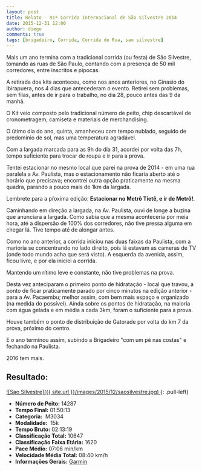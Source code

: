 ```yaml
---
layout: post
title: Relato - 91ª Corrida Internacional de São Silvestre 2014
date: 2015-12-31 12:00
author: diego
comments: true
tags: [brigadeiro, Corrida, Corrida de Rua, sao silvestre]
---
```


Mais um ano termina com a tradicional corrida (ou festa) de São Silvestre, tomando as ruas de São Paulo, contando com a presença de 50 mil corredores, entre inscritos e pipocas.

A retirada dos kits aconteceu, como nos anos anteriores, no Ginasio do Ibirapuera, nos 4 dias que antecederam o evento. Retirei sem problemas, sem filas, antes de ir para o trabalho, no dia 28, pouco antes das 9 da manhã.

O Kit veio composto pelo tradicional número de peito, chip descartável de cronometragem, camiseta e materiais de merchandising.

O útimo dia do ano, quinta, amanheceu com tempo nublado, seguido de predominio de sol, mas uma temperatura agradável.

Com a largada marcada para as 9h do dia 31, acordei por volta das 7h, tempo suficiente para trocar de roupa e ir para a prova.

Tentei estacionar no mesmo local que parei na prova de 2014 - em uma rua paralela a Av. Paulista, mas o estacionamento não ficaria aberto até o horário que precisava; encontrei outra opção praticamente na mesma quadra, parando a pouco mais de 1km da largada.

Lembrete para a pŕoxima edição: **Estacionar no Metrô Tietê, e ir de Metrô!**.

Caminhando em direção a largada, na Av. Paulista, ouvi de longe a buzina que anunciara a largada. Como sabia que a mesma aconteceria por meia hora, até a dispersão de 100% dos corredores, não tive pressa alguma em chegar lá. Tive tempo até de alongar antes.

Como no ano anterior, a corrida iniciou nas duas faixas da Paulista, com a marioria se concentrando no lado direito, pois lá estavam as cameras de TV (onde todo mundo acha que será visto). A esquerda da avenida, assim, ficou livre, e por ela iniciei a corrida.

Mantendo um rítimo leve e constante, não tive problemas na prova.

Desta vez anteciparam o primeiro ponto de hidratação - local que travou, a ponto de ficar praticamente parado por cinco minutos na edição anterior - para a Av. Pacaembu; melhor assim, com bem mais espaço e organizado (na medida do possível). Ainda sobre os pontos de hidratação, na maioria com água gelada e em média a cada 3km, foram o suficiente para a prova.

Houve também o ponto de distribuição de Gatorade por volta do km 7 da prova, próximo do centro.

E o ano terminou assim, subindo a Brigadeiro "com um pé nas costas" e fechando na Paulista.

2016 tem mais.

## Resultado:

<a href="/images/2015/12/saosilvestre_big.jpg">
![Sao Silvestre]({{ site.url }}/images/2015/12/saosilvestre.jpg)
</a>
{: .pull-left}

* **Número de Peito:** 14287
* **Tempo Final:** 01:50:13
* **Categoria:**  M3034
* **Modalidade:**  15k
* **Tempo Bruto:** 02:13:19
* **Classificação Total:**  10647
* **Classificação Faixa Etária:**  1620
* **Pace Médio:** 07:06 min/km
* **Velocidade Média Total:**  08:40 km/h
* **Informações Gerais:** <a href="https://connect.garmin.com/modern/activity/998528647" target="_blank">Garmin</a>
